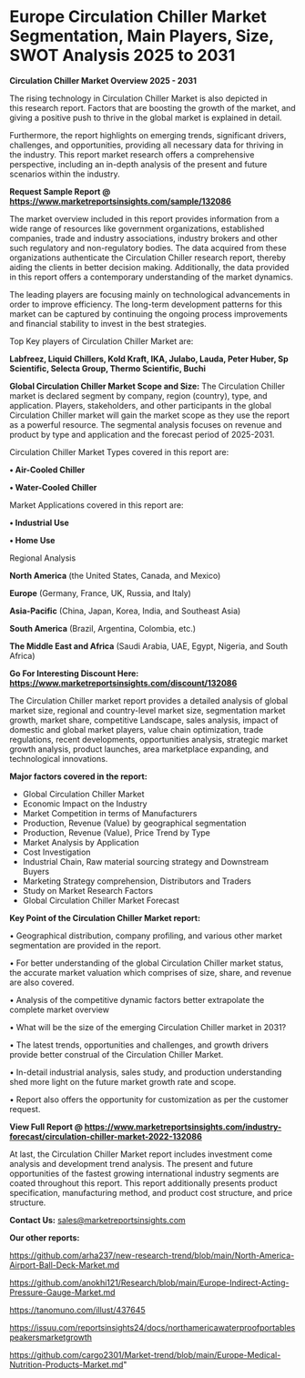 # Europe Circulation Chiller Market Segmentation, Main Players, Size, SWOT Analysis 2025 to 2031

<Strong> Circulation Chiller Market Overview 2025 - 2031</strong>

The rising technology in Circulation Chiller Market is also depicted in this research report. Factors that are boosting the growth of the market, and giving a positive push to thrive in the global market is explained in detail.

Furthermore, the report highlights on emerging trends, significant drivers, challenges, and opportunities, providing all necessary data for thriving in the industry. This report market research offers a comprehensive perspective, including an in-depth analysis of the present and future scenarios within the industry.

<strong>Request Sample Report @ <a href=https://www.marketreportsinsights.com/sample/132086>https://www.marketreportsinsights.com/sample/132086</a></strong>

The market overview included in this report provides information from a wide range of resources like government organizations, established companies, trade and industry associations, industry brokers and other such regulatory and non-regulatory bodies. The data acquired from these organizations authenticate the Circulation Chiller research report, thereby aiding the clients in better decision making. Additionally, the data provided in this report offers a contemporary understanding of the market dynamics.

The leading players are focusing mainly on technological advancements in order to improve efficiency. The long-term development patterns for this market can be captured by continuing the ongoing process improvements and financial stability to invest in the best strategies.

Top Key players of Circulation Chiller Market are:

<strong>Labfreez, Liquid Chillers, Kold Kraft, IKA, Julabo, Lauda, Peter Huber, Sp Scientific, Selecta Group, Thermo Scientific, Buchi</strong>

<strong><b>Global Circulation Chiller Market Scope and Size:</b></strong>
The Circulation Chiller market is declared segment by company, region (country), type, and application. Players, stakeholders, and other participants in the global Circulation Chiller market will gain the market scope as they use the report as a powerful resource. The segmental analysis focuses on revenue and product by type and application and the forecast period of 2025-2031.

Circulation Chiller Market Types covered in this report are:

<strong>• Air-Cooled Chiller

• Water-Cooled Chiller</strong>

Market Applications covered in this report are:

<strong>• Industrial Use

• Home Use</strong> 

Regional Analysis

<strong>North America</strong> (the United States, Canada, and Mexico)

<strong>Europe</strong> (Germany, France, UK, Russia, and Italy)

<strong>Asia-Pacific</strong> (China, Japan, Korea, India, and Southeast Asia)

<strong>South America</strong> (Brazil, Argentina, Colombia, etc.)

<strong>The Middle East and Africa</strong> (Saudi Arabia, UAE, Egypt, Nigeria, and South Africa)

<strong>Go For Interesting Discount Here: <a href=https://www.marketreportsinsights.com/discount/132086>https://www.marketreportsinsights.com/discount/132086</a></strong>

The Circulation Chiller market report provides a detailed analysis of global market size, regional and country-level market size, segmentation market growth, market share, competitive Landscape, sales analysis, impact of domestic and global market players, value chain optimization, trade regulations, recent developments, opportunities analysis, strategic market growth analysis, product launches, area marketplace expanding, and technological innovations.

<strong><b>Major factors covered in the report:</b></strong>
<ul>
  <li>Global Circulation Chiller Market </li>
  <li>Economic Impact on the Industry</li>
  <li>Market Competition in terms of Manufacturers</li>
  <li>Production, Revenue (Value) by geographical segmentation</li>
  <li>Production, Revenue (Value), Price Trend by Type</li>
  <li>Market Analysis by Application</li>
  <li>Cost Investigation</li>
  <li>Industrial Chain, Raw material sourcing strategy and Downstream Buyers</li>
  <li>Marketing Strategy comprehension, Distributors and Traders</li>
  <li>Study on Market Research Factors</li>
  <li>Global Circulation Chiller Market Forecast</li>
</ul>

<strong><b>Key Point of the Circulation Chiller Market report:</b></strong>

• Geographical distribution, company profiling, and various other market segmentation are provided in the report.

• For better understanding of the global Circulation Chiller market status, the accurate market valuation which comprises of size, share, and revenue are also covered.

• Analysis of the competitive dynamic factors better extrapolate the complete market overview

• What will be the size of the emerging Circulation Chiller market in 2031?

• The latest trends, opportunities and challenges, and growth drivers provide better construal of the Circulation Chiller Market.

• In-detail industrial analysis, sales study, and production understanding shed more light on the future market growth rate and scope.

• Report also offers the opportunity for customization as per the customer request.

<strong><b>View Full Report @ <a href=https://www.marketreportsinsights.com/industry-forecast/circulation-chiller-market-2022-132086>https://www.marketreportsinsights.com/industry-forecast/circulation-chiller-market-2022-132086</a></b></strong>


At last, the Circulation Chiller Market report includes investment come analysis and development trend analysis. The present and future opportunities of the fastest growing international industry segments are coated throughout this report. This report additionally presents product specification, manufacturing method, and product cost structure, and price structure.

<strong>Contact Us:</strong>
sales@marketreportsinsights.com

<strong>Our other reports:</strong>

<a href=https://github.com/arha237/new-research-trend/blob/main/North-America-Airport-Ball-Deck-Market.md>https://github.com/arha237/new-research-trend/blob/main/North-America-Airport-Ball-Deck-Market.md</a>

<a href=https://github.com/anokhi121/Research/blob/main/Europe-Indirect-Acting-Pressure-Gauge-Market.md>https://github.com/anokhi121/Research/blob/main/Europe-Indirect-Acting-Pressure-Gauge-Market.md</a>

<a href=https://tanomuno.com/illust/437645>https://tanomuno.com/illust/437645</a>

<a href=https://issuu.com/reportsinsights24/docs/northamericawaterproofportablespeakersmarketgrowth>https://issuu.com/reportsinsights24/docs/northamericawaterproofportablespeakersmarketgrowth</a>

<a href=https://github.com/cargo2301/Market-trend/blob/main/Europe-Medical-Nutrition-Products-Market.md>https://github.com/cargo2301/Market-trend/blob/main/Europe-Medical-Nutrition-Products-Market.md</a>"
